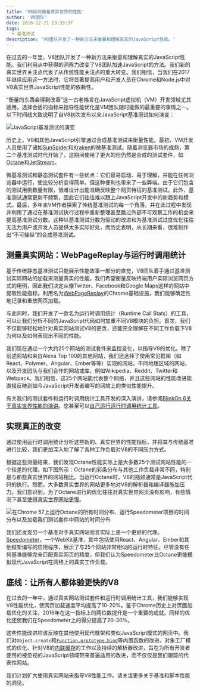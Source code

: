 ```yaml
---
title: 'V8如何衡量真实世界的性能'
author: 'V8团队'
date: 2016-12-21 13:33:37
tags:
  - 基准测试
description: 'V8团队开发了一种新方法来衡量和理解真实的JavaScript性能。'
---
```

在过去的一年里，V8团队开发了一种新方法来衡量和理解真实的JavaScript性能。我们利用从中获得的洞察力改变了V8团队加速JavaScript的方法。我们新的真实世界关注点代表了从传统性能关注点的重大转变。我们相信，当我们在2017年继续应用这一方法时，它将显著提高用户和开发人员在Chrome和Node.js中对V8真实世界JavaScript性能的依赖性。

<!--truncate-->
“衡量的东西会得到改善”这一古老格言在JavaScript虚拟机（VM）开发领域尤其适用。选择合适的指标来指导性能优化是VM团队随时能做的最重要的事情之一。以下时间线大致说明了自V8初次发布以来JavaScript基准测试如何演变：

![JavaScript基准测试的演变](/_img/real-world-performance/evolution.png)

历史上，V8和其他JavaScript引擎通过合成基准测试来衡量性能。最初，VM开发人员使用了诸如[SunSpider](https://webkit.org/perf/sunspider/sunspider.html)和[Kraken](http://krakenbenchmark.mozilla.org/)的微基准测试。随着浏览器市场的成熟，第二个基准测试时代开始了，这期间使用了更大的但仍然是合成的测试套件，如[Octane](http://chromium.github.io/octane/)和[JetStream](http://browserbench.org/JetStream/)。

微基准测试和静态测试套件有一些优点：它们容易启动、易于理解，并能在任何浏览器中运行，使比较分析变得简单。但这种便利也带来了一些弊端。由于它们包含的测试用例数量有限，很难设计出能准确反映整个网页特征的基准测试。此外，基准测试通常更新不频繁，因此它们往往难以跟上JavaScript开发中的新趋势和模式。最后，多年来VM作者探索了传统基准测试的每一个角落，并在此过程中发现并利用了通过在基准测试执行过程中重新整理甚至跳过外部不可观察工作的机会来提高基准测试分数。这种以基准测试分数为驱动的改进和为基准测试过度优化往往无法为用户或开发人员提供太多实际好处，而历史表明，从长期来看，很难制作出“不可操纵”的合成基准测试。

## 测量真实网站：WebPageReplay与运行时调用统计

基于传统静态基准测试只能展示性能故事一部分的直觉，V8团队着手通过基准测试实际网站的加载来测量真实的性能。我们希望衡量反映终端用户实际浏览网页方式的用例，因此我们决定从像Twitter、Facebook和Google Maps这样的网站中提取性能指标。利用名为[WebPageReplay](https://github.com/chromium/web-page-replay)的Chrome基础设施，我们能够确定性地记录和重放网页加载。

与此同时，我们开发了一款名为运行时调用统计（Runtime Call Stats）的工具，可以让我们分析不同的JavaScript代码如何加重不同V8模块的负担。首次，我们不仅能够轻松地针对真实网站测试V8的更改，还能完全理解在不同工作负载下V8为何以及如何表现出不同的性能。

我们现在通过一个大约25个网站的测试套件来监控变化，以指导V8的优化。除了前述网站和来自Alexa Top 100的其他网站，我们还选择了使用常见框架（如React、Polymer、Angular、Ember等等）实现的网站，不同地理区域的网站，以及开发团队与我们合作的网站或库，例如Wikipedia、Reddit、Twitter和Webpack。我们相信，这25个网站能代表整个网络，并且这些网站的性能改进能直接反映到如今JavaScript开发者编写的网站上的类似性能提升。

有关我们的测试套件和运行时调用统计工具开发的深入演讲，请参阅[BlinkOn 6关于真实世界性能的演讲](https://www.youtube.com/watch?v=xCx4uC7mn6Y)。您甚至可以[自己运行运行时调用统计工具](/docs/rcs)。

## 实现真正的改变

通过使用运行时调用统计分析这些新的、真实世界的性能指标，并将其与传统基准进行比较，我们更加深入地了解了各种工作负载对V8的不同压力方式。

根据这些测量结果，我们发现Octane性能实际上是大多数25个测试网站性能的一个较差的代理。如下图所示：Octane的彩条分布与其他工作负载非常不同，特别是与那些真实世界的网站相比。当运行Octane时，V8的瓶颈通常是JavaScript代码的执行。然而，大多数真实世界的网站更多地对V8的解析器和编译器施加压力。我们意识到，为了Octane进行的优化往往对真实世界网页没有影响，有些情况下甚至[使得真实世界网站更慢](https://benediktmeurer.de/2016/12/16/the-truth-about-traditional-javascript-benchmarks/#a-closer-look-at-octane)。

![在Chrome 57上运行Octane的所有时间分布、运行Speedometer项目的时间分布以及加载我们测试套件中网站的时间分布](/_img/real-world-performance/startup-distribution.png)

我们还发现另一个基准对于真实网站而言实际上是一个更好的代理。 [Speedometer](http://browserbench.org/Speedometer/)，一个WebKit基准，其中包括使用React、Angular、Ember和其他框架编写的应用程序，展示了与25个网站非常相似的运行时特征。尽管没有任何基准能够完全匹配真实网页的精度，但我们认为Speedometer比Octane更能模拟现代JavaScript在网络上的真实工作负载。

## 底线：让所有人都体验更快的V8

在过去的一年中，通过真实网站测试套件和运行时调用统计工具，我们能够实现V8性能优化，使网页加载速度平均提高了10-20%。鉴于Chrome历史上对页面加载优化的关注，2016年在这一指标上的两位数提升是一个重要的成就。同样的优化还使我们在Speedometer上的得分提高了20-30%。

这些性能改进应该反映在其他使用现代框架和类似JavaScript模式的网页中。我们对`Object.create`和[`Function.prototype.bind`](https://benediktmeurer.de/2015/12/25/a-new-approach-to-function-prototype-bind/)等内置函数的改进、对象工厂模式的优化、针对V8的[内联缓存](https://en.wikipedia.org/wiki/Inline_caching)的工作以及持续的解析器改进，旨在为所有开发者使用的被忽视的JavaScript领域带来普遍适用的改进，而不仅仅是我们跟踪的代表性网站。

我们计划扩大使用真实网站来指导V8性能工作。请关注更多关于基准和脚本性能的洞见。
